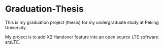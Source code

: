 # Graduation-Thesis
This is my graduation project (thesis) for my undergraduate study at Peking University.

My project is to add X2 Handover feature into an open source LTE software: srsLTE.
